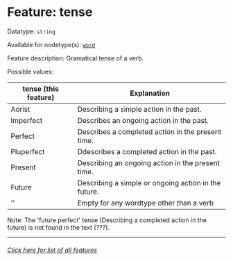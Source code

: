 # Feature: tense

Datatype: `string`

Available for nodetype(s): [`word`](wordnodefeatures.md)

Feature description: Gramatical tense of a verb.

Possible values:

tense (this feature) | Explanation
--- | ---
Aorist | Describing a simple action in the past.
Imperfect | Describes an ongoing action in the past.
Perfect | Describes a completed action in the present time.
Pluperfect | Ddescribes a completed action in the past.
Present | Describing an ongoing action in the present time.
Future | Describing a simple or ongoing action in the future.
'' | Empty for any wordtype other than a verb


Note: The 'future perfect' tense (Describing a completed action in the future) is not found in the text (???).

---
###### [Click here for list of all features](home.md)
